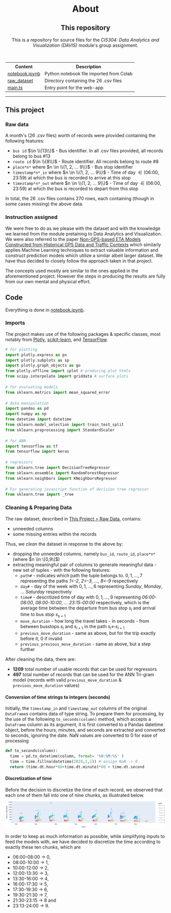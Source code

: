 <div align=center>
  <h1>About</h1>
  <h2>This repository</h2>
  <p>This is a repository for source files for the <i>CI5304: Data Analytics and Visualization (DAVIS)</i> module's group assignment.</p><br />
  <table>
    <tr><th>Content</th><th>Description</th></tr>
    <tr><td><a href=notebook.ipynb>notebook.ipynb</a></td><td>Python notebook file imported from Colab</td></tr>
    <tr><td><a href=raw_dataset>raw_dataset</a></td><td>Directory containing the 26 .csv files</td></tr>
    <tr><td><a href=main.ts>main.ts</a></td><td>Entry point for the web-app</td></tr>
  </table>
  <hr>
</div>

## This project
### Raw data
A month's (26 .csv files) worth of records were provided containing the following features:</p>
- `bus id` $\in \\{13\\}$ - Bus identifier. In all .csv files provided, all records belong to bus #13
- `route id` $\in \\{8\\}$ - Route identifier. All records belong to route #8
- `place*n*` where $n \in \\{1, 2, ... 9\\}$ - Bus stop identifier
- `timestamp*n*_in` where $n \in \\{1, 2, ... 9\\}$ - Time of day $\in (\text{06:00},\text{23:59})$ at which the bus is recorded to arrive at this stop
- `timestamp*n*_out` where $n \in \\{1, 2, ... 9\\}$ - Time of day $\in (\text{06:00},\text{23:59})$ at which the bus is recorded to depart from this stop

In total, the 26 .csv files contains 270 rows, each containing (though in some cases missing) the above data.

### Instruction assigned
We were free to do as we please with the dataset and with the knowledge we learned from the module pretaining to Data Analytics and Visualization. We were also referred to the paper [Non-GPS-based ETA Models Constructed from Historical GPS Data and Traffic Contexts](https://ieeexplore.ieee.org/abstract/document/10147536) which similarly applies Machine Learning techniques to extract valuable information and construct prediction models which utilize a similar albeit larger dataset. We have thus decided to closely follow the approach taken in that project.

The concepts used mostly are similar to the ones applied in the aforementioned project. However the steps in producing the results are fully from our own mental and physical effort.

## Code
Everything is done in [notebook.ipynb](notebook.ipynb).

### Imports
The project makes use of the following packages & specific classes, most notably from [Plotly](https://plotly.com/python/), [scikit-learn](https://scikit-learn.org/stable/index.html), and [TensorFlow](https://www.tensorflow.org/).

```Python
# for plotting
import plotly.express as px
import plotly.subplots as sp
import plotly.graph_objects as go
from plotly.offline import iplot # producing plot htmls
from scipy.interpolate import griddata # surface plots

# for evaluating models
from sklearn.metrics import mean_squared_error

# data manipulation
import pandas as pd
import numpy as np
from datetime import datetime
from sklearn.model_selection import train_test_split
from sklearn.preprocessing import StandardScaler

# for ANN
import tensorflow as tf
from tensorflow import keras

# regressors
from sklearn.tree import DecisionTreeRegressor
from sklearn.ensemble import RandomForestRegressor
from sklearn.neighbors import KNeighborsRegressor

# For generating javascript function of decision tree regressor
from sklearn.tree import _tree
```

### Cleaning & Preparing Data
The raw dataset, described in [This Project > Raw Data](#raw-data), contains:
- unneeded columns
- some missing entries within the records

Thus, we _clean_ the dataset in response to the above by:
- dropping the unneeded columns, namely `bus_id`, `route_id`, `place*n*` (where $n \in \[0,9\]$)
- extracting meaningful pair of columns to generate meaningful data - new set of tuples - with the following features:
  - `path#` - indicates which path the tuple belongs to. $0,1,\ldots,7$ representing the paths _1<-2_, _2<-3_, ..., _8<-9_ respectively
  - `day#` - day of the week with $0,1,\ldots,6$ representing _Sunday_, _Monday_, ... _Saturday_ respectively
  - `time#` - descritized time of day with $0,1,\ldots,9$ representing _06:00-08:00_, _08:00_-_10:00_, ... _23:15_-_00:00_ respectively, which is the average time between the departure from bus stop $s_i$ and arrival time to bus stop $s_{{s+1}}$
  - `move_duration` - how long the travel takes - in seconds - from between busstops $s_i$ and $s_{{i+1}}$ in the path $s_i$_<-_$s_{{i+1}}$
  - `previous_move_duration` - same as above, but for the trip exactly before it, 0 if invalid
  - `previous_previous_move_duration` - same as above, but a step further
 
After cleaning the data, there are:
- **1209** total number of usable records that can be used for regressors
- **497** total number of records that can be used for the ANN Tri-gram model (records with valid `previous_move_duration` & `previous_move_duration` values)

#### Conversion of time strings to integers (seconds)
Initially, the `timestamp_in` and `timestamp_out` columns of the original `DataFrame`s contains data of type string. To prepare them for processing, by the use of the following `to_seconds(column)` method, which accepts a `DataFrame` column as its argument, it is first converted to a Pandas datetime object, before the hours, minutes, and seconds are extracted and converted to seconds, ignoring the date. NaN values are converted to 0 for ease of processing
```Python
def to_seconds(column):
  time = pd.to_datetime(column, format= '%H:%M:%S' )
  time = time.fillna(datetime(2024,1,1)) # assign NaN -> 0
  return (time.dt.hour*60+time.dt.minute)*60 + time.dt.second
```

#### Discretization of time
Before the decision to discretize the time of each record, we observed that each one of them fall into one of nine chunks, as illustrated below.
[![](repo_assets/time_chunks.png)](#)

In order to keep as much information as possible, while simplifying inputs to feed the models with, we have decided to discretize the time according to exactly these ten chunks, which are
- 06:00-08:00 -> 0,
- 08:00-10:00 -> 1,
- 10:00-12:00 -> 2,
- 12:00-13:30 -> 3,
- 13:30-16:00 -> 4,
- 16:00-17:30 -> 5,
- 17:30-19:30 -> 6,
- 19:30-21:30 -> 7,
- 21:30-23:15 -> 8 and
- 23:13-24:00 -> 9.
